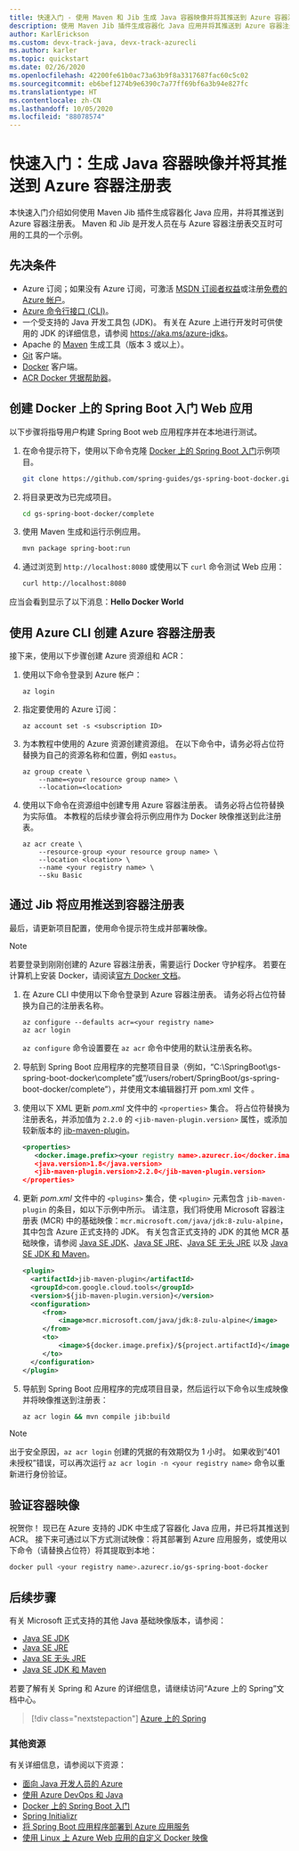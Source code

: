 ```yaml
---
title: 快速入门 - 使用 Maven 和 Jib 生成 Java 容器映像并将其推送到 Azure 容器注册表
description: 使用 Maven Jib 插件生成容器化 Java 应用并将其推送到 Azure 容器注册表。
author: KarlErickson
ms.custom: devx-track-java, devx-track-azurecli
ms.author: karler
ms.topic: quickstart
ms.date: 02/26/2020
ms.openlocfilehash: 42200fe61b0ac73a63b9f8a3317687fac60c5c02
ms.sourcegitcommit: eb6bef1274b9e6390c7a77ff69bf6a3b94e827fc
ms.translationtype: HT
ms.contentlocale: zh-CN
ms.lasthandoff: 10/05/2020
ms.locfileid: "88078574"
---
```

# <a name="quickstart-build-and-push-java-container-images-to-azure-container-registry"></a>快速入门：生成 Java 容器映像并将其推送到 Azure 容器注册表

本快速入门介绍如何使用 Maven Jib 插件生成容器化 Java 应用，并将其推送到 Azure 容器注册表。 Maven 和 Jib 是开发人员在与 Azure 容器注册表交互时可用的工具的一个示例。

## <a name="prerequisites"></a>先决条件

* Azure 订阅；如果没有 Azure 订阅，可激活 [MSDN 订阅者权益](https://azure.microsoft.com/pricing/member-offers/msdn-benefits-details)或注册[免费的 Azure 帐户](https://azure.microsoft.com/pricing/free-trial)。
* [Azure 命令行接口 (CLI)](/cli/azure/overview)。
* 一个受支持的 Java 开发工具包 (JDK)。 有关在 Azure 上进行开发时可供使用的 JDK 的详细信息，请参阅 <https://aka.ms/azure-jdks>。
* Apache 的 [Maven](http://maven.apache.org) 生成工具（版本 3 或以上）。
* [Git](https://git-scm.com) 客户端。
* [Docker](https://www.docker.com) 客户端。
* [ACR Docker 凭据帮助器](https://github.com/Azure/acr-docker-credential-helper)。

## <a name="create-the-spring-boot-on-docker-getting-started-web-app"></a>创建 Docker 上的 Spring Boot 入门 Web 应用

以下步骤将指导用户构建 Spring Boot web 应用程序并在本地进行测试。

1. 在命令提示符下，使用以下命令克隆 [Docker 上的 Spring Boot 入门](https://github.com/spring-guides/gs-spring-boot-docker)示例项目。

   ```bash
   git clone https://github.com/spring-guides/gs-spring-boot-docker.git
   ```

1. 将目录更改为已完成项目。

   ```bash
   cd gs-spring-boot-docker/complete
   ```

1. 使用 Maven 生成和运行示例应用。

   ```bash
   mvn package spring-boot:run
   ```

1. 通过浏览到 `http://localhost:8080` 或使用以下 `curl` 命令测试 Web 应用：

   ```bash
   curl http://localhost:8080
   ```

应当会看到显示了以下消息：**Hello Docker World**

## <a name="create-an-azure-container-registry-using-the-azure-cli"></a>使用 Azure CLI 创建 Azure 容器注册表

接下来，使用以下步骤创建 Azure 资源组和 ACR：

1. 使用以下命令登录到 Azure 帐户：

   ```azurecli
   az login
   ```

1. 指定要使用的 Azure 订阅：

   ```azurecli
   az account set -s <subscription ID>
   ```

1. 为本教程中使用的 Azure 资源创建资源组。 在以下命令中，请务必将占位符替换为自己的资源名称和位置，例如 `eastus`。

   ```azurecli
   az group create \
       --name=<your resource group name> \
       --location=<location>
   ```

1. 使用以下命令在资源组中创建专用 Azure 容器注册表。 请务必将占位符替换为实际值。 本教程的后续步骤会将示例应用作为 Docker 映像推送到此注册表。

   ```azurecli
   az acr create \
       --resource-group <your resource group name> \
       --location <location> \
       --name <your registry name> \
       --sku Basic
   ```

## <a name="push-your-app-to-the-container-registry-via-jib"></a>通过 Jib 将应用推送到容器注册表

最后，请更新项目配置，使用命令提示符生成并部署映像。

> [!NOTE]
> 若要登录到刚刚创建的 Azure 容器注册表，需要运行 Docker 守护程序。 若要在计算机上安装 Docker，请阅读[官方 Docker 文档](https://docs.docker.com/install/)。

1. 在 Azure CLI 中使用以下命令登录到 Azure 容器注册表。 请务必将占位符替换为自己的注册表名称。

   ```azurecli
   az configure --defaults acr=<your registry name>
   az acr login
   ```

   `az configure` 命令设置要在 `az acr` 命令中使用的默认注册表名称。

1. 导航到 Spring Boot 应用程序的完整项目目录（例如，“C:\SpringBoot\gs-spring-boot-docker\complete”或“/users/robert/SpringBoot/gs-spring-boot-docker/complete”），并使用文本编辑器打开 pom.xml 文件    。

1. 使用以下 XML 更新 *pom.xml* 文件中的 `<properties>` 集合。 将占位符替换为注册表名，并添加值为 `2.2.0` 的 `<jib-maven-plugin.version>` 属性，或添加较新版本的 [jib-maven-plugin](https://github.com/GoogleContainerTools/jib/tree/master/jib-maven-plugin)。

   ```xml
   <properties>
      <docker.image.prefix><your registry name>.azurecr.io</docker.image.prefix>
      <java.version>1.8</java.version>
      <jib-maven-plugin.version>2.2.0</jib-maven-plugin.version>
   </properties>
   ```

1. 更新 *pom.xml* 文件中的 `<plugins>` 集合，使 `<plugin>` 元素包含 `jib-maven-plugin` 的条目，如以下示例中所示。 请注意，我们将使用 Microsoft 容器注册表 (MCR) 中的基础映像：`mcr.microsoft.com/java/jdk:8-zulu-alpine`，其中包含 Azure 正式支持的 JDK。 有关包含正式支持的 JDK 的其他 MCR 基础映像，请参阅 [Java SE JDK](https://hub.docker.com/_/microsoft-java-jdk)、[Java SE JRE](https://hub.docker.com/_/microsoft-java-jre)、[Java SE 无头 JRE](https://hub.docker.com/_/microsoft-java-jre-headless) 以及 [Java SE JDK 和 Maven](https://hub.docker.com/_/microsoft-java-maven)。

   ```xml
   <plugin>
     <artifactId>jib-maven-plugin</artifactId>
     <groupId>com.google.cloud.tools</groupId>
     <version>${jib-maven-plugin.version}</version>
     <configuration>
        <from>
            <image>mcr.microsoft.com/java/jdk:8-zulu-alpine</image>
        </from>
        <to>
            <image>${docker.image.prefix}/${project.artifactId}</image>
        </to>
     </configuration>
   </plugin>
   ```

1. 导航到 Spring Boot 应用程序的完成项目目录，然后运行以下命令以生成映像并将映像推送到注册表：

   ```bash
   az acr login && mvn compile jib:build
   ```

> [!NOTE]
>
> 出于安全原因，`az acr login` 创建的凭据的有效期仅为 1 小时。 如果收到“401 未授权”错误，可以再次运行 `az acr login -n <your registry name>` 命令以重新进行身份验证。 

## <a name="verify-your-container-image"></a>验证容器映像

祝贺你！ 现已在 Azure 支持的 JDK 中生成了容器化 Java 应用，并已将其推送到 ACR。 接下来可通过以下方式测试映像：将其部署到 Azure 应用服务，或使用以下命令（请替换占位符）将其提取到本地：

```bash
docker pull <your registry name>.azurecr.io/gs-spring-boot-docker
```

## <a name="next-steps"></a>后续步骤

有关 Microsoft 正式支持的其他 Java 基础映像版本，请参阅：

* [Java SE JDK](https://hub.docker.com/_/microsoft-java-jdk)
* [Java SE JRE](https://hub.docker.com/_/microsoft-java-jre)
* [Java SE 无头 JRE](https://hub.docker.com/_/microsoft-java-jre-headless)
* [Java SE JDK 和 Maven](https://hub.docker.com/_/microsoft-java-maven)

若要了解有关 Spring 和 Azure 的详细信息，请继续访问“Azure 上的 Spring”文档中心。

> [!div class="nextstepaction"]
> [Azure 上的 Spring](/azure/developer/java/spring-framework)

### <a name="additional-resources"></a>其他资源

有关详细信息，请参阅以下资源：

* [面向 Java 开发人员的 Azure](/azure/java)
* [使用 Azure DevOps 和 Java](/azure/devops/java)
* [Docker 上的 Spring Boot 入门](https://spring.io/guides/gs/spring-boot-docker)
* [Spring Initializr](https://start.spring.io)
* [将 Spring Boot 应用程序部署到 Azure 应用服务](/azure/developer/java/spring-framework/deploy-spring-boot-java-app-from-container-registry-using-maven-plugin)
* [使用 Linux 上 Azure Web 应用的自定义 Docker 映像](../app-service/tutorial-custom-container.md)
